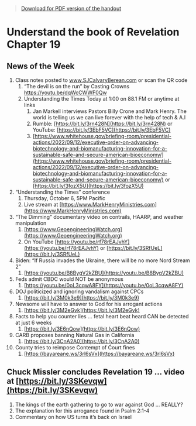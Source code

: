 >[Download for PDF version of the handout](/week100222.pdf)

# Understand the book of Revelation Chapter 19

## News of the Week
1. Class notes posted to www.SJCalvaryBerean.com  or scan the QR code
	1. “The devil is on the run” by Casting Crowns  https://youtu.be/dqWcCWWF0Qw 
	1. Understanding the Times Today at 1:00 on 88.1 FM or anytime at links              
		1. Jan Markell interviews Pastors Billy Crone and Mark Henry. The world is telling us we can live forever with the help of tech & A.I 
		1. Rumble:  [https://bit.ly/3rn428N](https://bit.ly/3rn428N)    or   YouTube: [https://bit.ly/3EbF5VC](https://bit.ly/3EbF5VC) 
		1. [https://www.whitehouse.gov/briefing-room/presidential-actions/2022/09/12/executive-order-on-advancing-biotechnology-and-biomanufacturing-innovation-for-a-sustainable-safe-and-secure-american-bioeconomy/](https://www.whitehouse.gov/briefing-room/presidential-actions/2022/09/12/executive-order-on-advancing-biotechnology-and-biomanufacturing-innovation-for-a-sustainable-safe-and-secure-american-bioeconomy/)     or     [https://bit.ly/3fozX5U](https://bit.ly/3fozX5U)
1. “Understanding the Times” conference 
	1. Thursday, October 6, 5PM Pacific
	1. Live stream at  [https://www.MarkHenryMinistries.com](https://www.MarkHenryMinistries.com) 
1. “The Dimming” documentary video on contrails, HAARP, and weather manipulation
	1. [https://www.GeoengineeringWatch.org](https://www.GeoengineeringWatch.org)
	1. On YouTube   [https://youtu.be/rf78rEAJvhY](https://youtu.be/rf78rEAJvhY)    or   [https://bit.ly/3SRfUeL](https://bit.ly/3SRfUeL) 
1. Biden: “If Russia invades the Ukraine, there will be no more Nord Stream 2”
	1. [https://youtu.be/B8BygV2kZBU](https://youtu.be/B8BygV2kZBU) 
1. Feds admit CBDC would NOT be anonymous  
	1. [https://youtu.be/0oL3cqwA8FY](https://youtu.be/0oL3cqwA8FY)
1. DOJ politicized and ignoring vandalism against CPCs
	1. [https://bit.ly/3M0k3e9](https://bit.ly/3M0k3e9) 
1. Newsome will have to answer to God for his arrogant actions
	1. [https://bit.ly/3M2eGvk](https://bit.ly/3M2eGvk)  
1. Facts to help you counter lies … fetal heart beat heard CAN be detected at just 6 weeks
	1. [https://bit.ly/3E6nQow](https://bit.ly/3E6nQow) 
1. CARB proposes banning Natural Gas in California
	1. [https://bit.ly/3CnA2A0](https://bit.ly/3CnA2A0) 
1. County tries to reimpose Contempt of Court fines
	1. [https://bayareane.ws/3rl6sVx](https://bayareane.ws/3rl6sVx) 						


## Chuck Missler concludes Revelation 19   … video at [https://bit.ly/3SKevqw](https://bit.ly/3SKevqw)  
1. The kings of the earth gathering to go to war against God … REALLY?
1. The explanation for this arrogance found in Psalm 2:1-4
1. Commentary on how US turns it’s back on Israel
